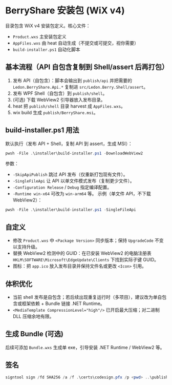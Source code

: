 # BerryShare 安装包 (WiX v4)

目录包含 WiX v4 安装包定义。核心文件：
- `Product.wxs`  主安装包定义
- `AppFiles.wxs`  由 heat 自动生成（不提交或可提交，视你需要）
- `build-installer.ps1` 自动化脚本

## 基本流程（API 自包含复制到 Shell/assert 后再打包）
1. 发布 API（自包含）：脚本会输出到 `publish/api` 并把需要的 `Ledon.BerryShare.Api.*` 复制进 `src/Ledon.Berry.Shell/assert`。
2. 发布 WPF Shell（自包含）到 `publish/shell`。
3. (可选) 下载 WebView2 引导器放入发布目录。
4. heat 把 `publish/shell` 目录 harvest 成 `AppFiles.wxs`。
5. wix build 生成 `publish/BerryShare.msi`。

## build-installer.ps1 用法
默认执行（发布 API + Shell，复制 API 到 assert，生成 MSI）：
```powershell
pwsh -File .\installer\build-installer.ps1 -DownloadWebView2
```
参数：
- `-SkipApiPublish` 跳过 API 发布（仅重新打包现有文件）。
- `-SingleFileApi` 让 API 以单文件模式发布（复制更少文件）。
- `-Configuration Release` / `Debug` 指定编译配置。
- `-Runtime win-x64` 可改为 `win-arm64` 等。
示例（单文件 API，不下载 WebView2）：
```powershell
pwsh -File .\installer\build-installer.ps1 -SingleFileApi
```

## 自定义
- 修改 `Product.wxs` 中 `<Package Version>` 同步版本；保持 `UpgradeCode` 不变以支持升级。
- 替换 WebView2 检测中的 GUID：在已安装 WebView2 的电脑注册表 `HKLM\SOFTWARE\Microsoft\EdgeUpdate\Clients` 下找到实际子键 GUID。
- 图标：把 `app.ico` 放入发布目录并保持文件名或更改 `<Icon>` 引用。

## 体积优化
- 当前 shell 发布是自包含；若后续出现重复运行时（多项目），建议改为单自包含或框架依赖 + Bundle 链接 .NET Runtime。
- `<MediaTemplate CompressionLevel="high"/>` 已开启最大压缩；对二进制 DLL 压缩余地有限。

## 生成 Bundle (可选)
后续可添加 `Bundle.wxs` 生成单 exe，引导安装 .NET Runtime / WebView2 等。

## 签名
```powershell
signtool sign /fd SHA256 /a /f .\certs\codesign.pfx /p <pwd> ..\publish\BerryShare.msi
```
